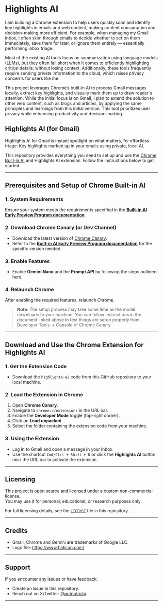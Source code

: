 # Highlights AI

I am building a Chrome extension to help users quickly scan and identify key highlights in emails and web content, making content consumption and decision-making more efficient. For example, when managing my Gmail inbox, I often skim through emails to decide whether to act on them immediately, save them for later, or ignore them entirely — essentially performing inbox triage.

Most of the existing AI tools focus on summarization using language models (LLMs), but they often fall short when it comes to efficiently highlighting critical details, without losing context. Additionally, these tools frequently require sending private information to the cloud, which raises privacy concerns for users like me.

This project leverages Chrome’s built-in AI to process Gmail messages locally, extract key highlights, and visually mark them up to draw reader's attention. While the initial focus is on Gmail, I plan to extend the solution to other web content, such as blogs and articles, by applying the same principles and learnings from this initial version. This tool prioritizes user privacy while enhancing productivity and decision-making.

## Highlights AI (for Gmail)
Highlights AI for Gmail is instant spotlight on what matters, for effortless triage: Key highlights marked up in your emails using private, local AI. 

This repository provides everything you need to set up and use the [Chrome Built-in AI](https://developer.chrome.com/docs/ai/built-in) and Highlights AI extension. Follow the instructions below to get started.  

---

## Prerequisites and Setup of Chrome Built-in AI  

### 1. System Requirements  
Ensure your system meets the requirements specified in the [**Built-in AI Early Preview Program documentation**](https://docs.google.com/document/d/1VG8HIyz361zGduWgNG7R_R8Xkv0OOJ8b5C9QKeCjU0c/edit?tab=t.0#heading=h.cwc2ewfrtynq).  

### 2. Download Chrome Canary (or Dev Channel)  
- Download the latest version of [Chrome Canary](https://www.google.com/chrome/canary/).  
- Refer to the [**Built-in AI Early Preview Program documentation**](https://docs.google.com/document/d/1VG8HIyz361zGduWgNG7R_R8Xkv0OOJ8b5C9QKeCjU0c/edit?tab=t.0#heading=h.witohboigk0o) for the specific version needed.  

### 3. Enable Features  
- Enable **Gemini Nano** and the **Prompt API** by following the steps outlined [here](https://docs.google.com/document/d/1VG8HIyz361zGduWgNG7R_R8Xkv0OOJ8b5C9QKeCjU0c/edit?tab=t.0#heading=h.d0qnxe57ficp).  

### 4. Relaunch Chrome  
After enabling the required features, relaunch Chrome.  

> **Note:** The setup process may take some time as the model downloads to your machine. You can follow instructions in the document linked above to test things are setup properly from Developer Tools -> Console of Chrome Canary.

---

## Download and Use the Chrome Extension for Highlights AI

### 1. Get the Extension Code  
- Download the `highlights-ai` code from this GitHub repository to your local machine.  

### 2. Load the Extension in Chrome  
1. Open **Chrome Canary**.  
2. Navigate to `chrome://extensions` in the URL bar.  
3. Enable the **Developer Mode** toggle (top-right corner).  
4. Click on **Load unpacked**.  
5. Select the folder containing the extension code from your machine.  

### 3. Using the Extension  
- Log in to Gmail and open a message in your Inbox.  
- Use the shortcut `Cmd/Ctrl + Shift + U` or click the **Highlights AI** button near the URL bar to activate the extension.  

---

## Licensing  

This project is open source and licensed under a custom non-commercial license.  
You may use it for personal, educational, or research purposes only.  

For full licensing details, see the [`LICENSE`](LICENSE) file in this repository.  

---

## Credits  

- Gmail, Chrome and Gemini are trademarks of Google LLC.
- Logo file: https://www.flaticon.com/

---

## Support  

If you encounter any issues or have feedback:  
- Create an issue in this repository.  
- Reach out on X/Twitter: [@notnotrishi](https://twitter.com/notnotrishi).  

---